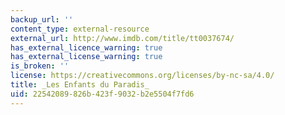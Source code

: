 ```yaml
---
backup_url: ''
content_type: external-resource
external_url: http://www.imdb.com/title/tt0037674/
has_external_licence_warning: true
has_external_license_warning: true
is_broken: ''
license: https://creativecommons.org/licenses/by-nc-sa/4.0/
title: _Les Enfants du Paradis_
uid: 22542089-826b-423f-9032-b2e5504f7fd6
---
```

